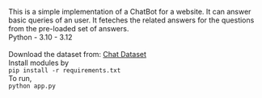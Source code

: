 This is a simple implementation of a ChatBot for a website. It can answer basic queries of an user. It feteches the related answers for the questions from the pre-loaded set of answers.
<br>
Python - 3.10 - 3.12<br><br>
Download the dataset from: <a href="https://www.kaggle.com/datasets/grafstor/simple-dialogs-for-chatbot">Chat Dataset</a>
<br>
Install modules by<br>
```pip install -r requirements.txt```
<br>
To run, <br>
```python app.py```
<br>

